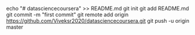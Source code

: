 echo "# datasciencecoursera" >> README.md
git init
git add README.md
git commit -m "first commit"
git remote add origin https://github.com/Viveksr2020/datasciencecoursera.git
git push -u origin master
